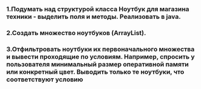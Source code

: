 ### 1.Подумать над структурой класса Ноутбук для магазина техники - выделить поля и методы. Реализовать в java.
### 2.Создать множество ноутбуков (ArrayList).
### 3.Отфильтровать ноутбуки их первоначального множества и вывести проходящие по условиям. Например, спросить у пользователя минимальный размер оперативной памяти или конкретный цвет. Выводить только те ноутбуки, что соответствуют условию